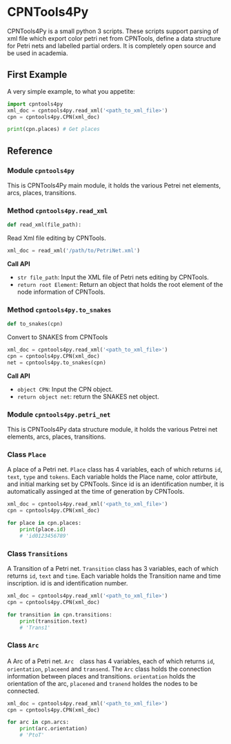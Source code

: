 # CPNTools4Py

CPNTools4Py is a small python 3 scripts. These scripts support parsing of xml file which export color petri net from CPNTools, 
define a data structure for Petri nets and labelled partial orders.
It is completely open source and be used in academia.

## First Example

A very simple example, to what you appetite:
```py
import cpntools4py
xml_doc = cpntools4py.read_xml('<path_to_xml_file>')
cpn = cpntools4py.CPN(xml_doc)

print(cpn.places) # Get places
```

## Reference

### Module `cpntools4py`
This is CPNTools4Py main module, it holds the various Petrei net elements, arcs, places, transitions.

### Method `cpntools4py.read_xml`
```py
def read_xml(file_path):
```
Read Xml file editing by CPNTools.
```py
xml_doc = read_xml('/path/to/PetriNet.xml')
```
**Call API**
- `str file_path`: Input the XML file of Petri nets editing by CPNTools.
- `return root Element`: Return an object that holds the root element of the node information of CPNTools.

### Method `cpntools4py.to_snakes`
```py
def to_snakes(cpn)
```
Convert to SNAKES from CPNTools
```py
xml_doc = cpntools4py.read_xml('<path_to_xml_file>')
cpn = cpntools4py.CPN(xml_doc)
net = cpntools4py.to_snakes(cpn)
```
**Call API**
- `object CPN`: Input the CPN object.
- `return object net`: return the SNAKES net object.

### Module `cpntools4py.petri_net`
This is CPNTools4Py data structure module, it holds the various Petrei net elements, arcs, places, transitions.

### Class `Place`
A place of a Petri net.
`Place` class has 4 variables, each of which returns `id`, `text`, `type` and `tokens`.
Each variable holds the Place name, color attirbute, and initial marking set by CPNTools. Since id is an identification
number, it is automatically assinged at the time of generation by CPNTools.
```py
xml_doc = cpntools4py.read_xml('<path_to_xml_file>')
cpn = cpntools4py.CPN(xml_doc)

for place in cpn.places:
	print(place.id)
	# 'id0123456789'
```

### Class `Transitions`
A Transition of a Petri net.
`Transition` class has 3 variables, each of which returns `id`, `text` and `time`.
Each variable holds the Transition name and time inscription. id is and identification number.

```py
xml_doc = cpntools4py.read_xml('<path_to_xml_file>')
cpn = cpntools4py.CPN(xml_doc)

for transition in cpn.transitions:
	print(transition.text)
	# 'Trans1'
```

### Class `Arc`
A Arc of a Petri net.
`Arc`　class has 4 variables, each of which returns `id`, `orientation`, `placeend` and `transend`.
The `Arc` class holds the connection information between places and transitions. `orientation` holds the orientation of the arc, `placened` and `tranend` holdes the nodes to be connected.

```py
xml_doc = cpntools4py.read_xml('<path_to_xml_file>')
cpn = cpntools4py.CPN(xml_doc)

for arc in cpn.arcs:
	print(arc.orientation)
	# 'PtoT'
```